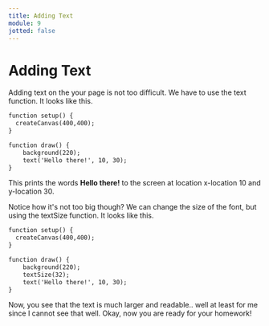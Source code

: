 ```yaml
---
title: Adding Text
module: 9
jotted: false
---
```


# Adding Text

Adding text on the your page is not too difficult.  We have to use the text function.  It looks like this.

```html
function setup() {
  createCanvas(400,400);
}

function draw() {
    background(220);
    text('Hello there!', 10, 30);
}
```

This prints the words **Hello there!** to the screen at location x-location 10 and y-location 30.

Notice how it's not too big though?  We can change the size of the font, but using the textSize function.  It looks like this.

```html
function setup() {
  createCanvas(400,400);
}

function draw() {
    background(220);
    textSize(32);
    text('Hello there!', 10, 30);
}
```

Now, you see that the text is much larger and readable.. well at least for me since I cannot see that well. Okay, now you are ready for your homework!